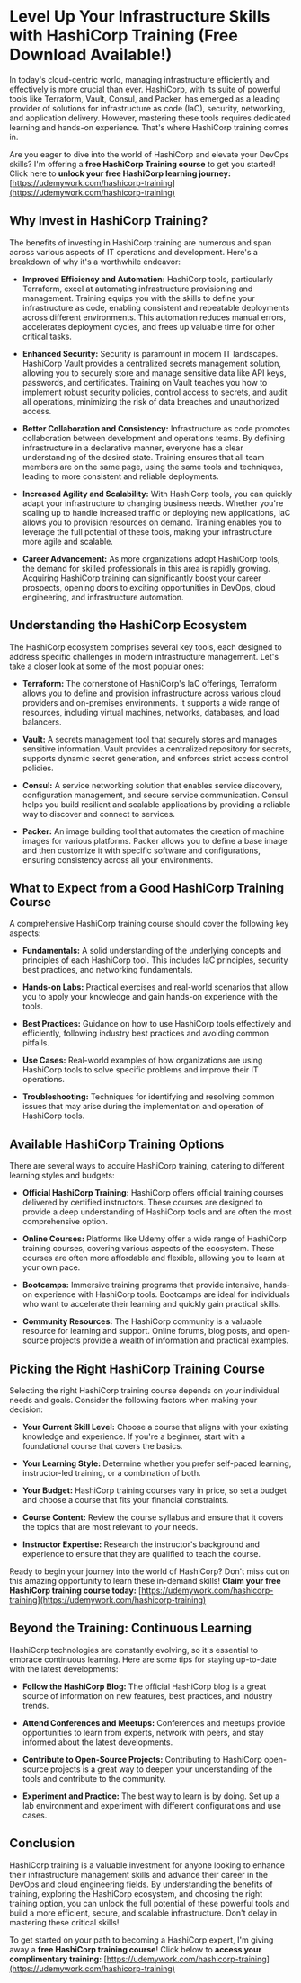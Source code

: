 # Level Up Your Infrastructure Skills with HashiCorp Training (Free Download Available!)

In today's cloud-centric world, managing infrastructure efficiently and effectively is more crucial than ever. HashiCorp, with its suite of powerful tools like Terraform, Vault, Consul, and Packer, has emerged as a leading provider of solutions for infrastructure as code (IaC), security, networking, and application delivery. However, mastering these tools requires dedicated learning and hands-on experience. That's where HashiCorp training comes in.

Are you eager to dive into the world of HashiCorp and elevate your DevOps skills? I'm offering a **free HashiCorp Training course** to get you started! Click here to **unlock your free HashiCorp learning journey:** [https://udemywork.com/hashicorp-training](https://udemywork.com/hashicorp-training)

## Why Invest in HashiCorp Training?

The benefits of investing in HashiCorp training are numerous and span across various aspects of IT operations and development. Here's a breakdown of why it's a worthwhile endeavor:

*   **Improved Efficiency and Automation:** HashiCorp tools, particularly Terraform, excel at automating infrastructure provisioning and management. Training equips you with the skills to define your infrastructure as code, enabling consistent and repeatable deployments across different environments. This automation reduces manual errors, accelerates deployment cycles, and frees up valuable time for other critical tasks.

*   **Enhanced Security:** Security is paramount in modern IT landscapes. HashiCorp Vault provides a centralized secrets management solution, allowing you to securely store and manage sensitive data like API keys, passwords, and certificates. Training on Vault teaches you how to implement robust security policies, control access to secrets, and audit all operations, minimizing the risk of data breaches and unauthorized access.

*   **Better Collaboration and Consistency:** Infrastructure as code promotes collaboration between development and operations teams. By defining infrastructure in a declarative manner, everyone has a clear understanding of the desired state. Training ensures that all team members are on the same page, using the same tools and techniques, leading to more consistent and reliable deployments.

*   **Increased Agility and Scalability:** With HashiCorp tools, you can quickly adapt your infrastructure to changing business needs. Whether you're scaling up to handle increased traffic or deploying new applications, IaC allows you to provision resources on demand. Training enables you to leverage the full potential of these tools, making your infrastructure more agile and scalable.

*   **Career Advancement:** As more organizations adopt HashiCorp tools, the demand for skilled professionals in this area is rapidly growing. Acquiring HashiCorp training can significantly boost your career prospects, opening doors to exciting opportunities in DevOps, cloud engineering, and infrastructure automation.

## Understanding the HashiCorp Ecosystem

The HashiCorp ecosystem comprises several key tools, each designed to address specific challenges in modern infrastructure management. Let's take a closer look at some of the most popular ones:

*   **Terraform:** The cornerstone of HashiCorp's IaC offerings, Terraform allows you to define and provision infrastructure across various cloud providers and on-premises environments. It supports a wide range of resources, including virtual machines, networks, databases, and load balancers.

*   **Vault:** A secrets management tool that securely stores and manages sensitive information. Vault provides a centralized repository for secrets, supports dynamic secret generation, and enforces strict access control policies.

*   **Consul:** A service networking solution that enables service discovery, configuration management, and secure service communication. Consul helps you build resilient and scalable applications by providing a reliable way to discover and connect to services.

*   **Packer:** An image building tool that automates the creation of machine images for various platforms. Packer allows you to define a base image and then customize it with specific software and configurations, ensuring consistency across all your environments.

## What to Expect from a Good HashiCorp Training Course

A comprehensive HashiCorp training course should cover the following key aspects:

*   **Fundamentals:** A solid understanding of the underlying concepts and principles of each HashiCorp tool. This includes IaC principles, security best practices, and networking fundamentals.

*   **Hands-on Labs:** Practical exercises and real-world scenarios that allow you to apply your knowledge and gain hands-on experience with the tools.

*   **Best Practices:** Guidance on how to use HashiCorp tools effectively and efficiently, following industry best practices and avoiding common pitfalls.

*   **Use Cases:** Real-world examples of how organizations are using HashiCorp tools to solve specific problems and improve their IT operations.

*   **Troubleshooting:** Techniques for identifying and resolving common issues that may arise during the implementation and operation of HashiCorp tools.

## Available HashiCorp Training Options

There are several ways to acquire HashiCorp training, catering to different learning styles and budgets:

*   **Official HashiCorp Training:** HashiCorp offers official training courses delivered by certified instructors. These courses are designed to provide a deep understanding of HashiCorp tools and are often the most comprehensive option.

*   **Online Courses:** Platforms like Udemy offer a wide range of HashiCorp training courses, covering various aspects of the ecosystem. These courses are often more affordable and flexible, allowing you to learn at your own pace.

*   **Bootcamps:** Immersive training programs that provide intensive, hands-on experience with HashiCorp tools. Bootcamps are ideal for individuals who want to accelerate their learning and quickly gain practical skills.

*   **Community Resources:** The HashiCorp community is a valuable resource for learning and support. Online forums, blog posts, and open-source projects provide a wealth of information and practical examples.

## Picking the Right HashiCorp Training Course

Selecting the right HashiCorp training course depends on your individual needs and goals. Consider the following factors when making your decision:

*   **Your Current Skill Level:** Choose a course that aligns with your existing knowledge and experience. If you're a beginner, start with a foundational course that covers the basics.

*   **Your Learning Style:** Determine whether you prefer self-paced learning, instructor-led training, or a combination of both.

*   **Your Budget:** HashiCorp training courses vary in price, so set a budget and choose a course that fits your financial constraints.

*   **Course Content:** Review the course syllabus and ensure that it covers the topics that are most relevant to your needs.

*   **Instructor Expertise:** Research the instructor's background and experience to ensure that they are qualified to teach the course.

Ready to begin your journey into the world of HashiCorp? Don't miss out on this amazing opportunity to learn these in-demand skills! **Claim your free HashiCorp training course today:** [https://udemywork.com/hashicorp-training](https://udemywork.com/hashicorp-training)

## Beyond the Training: Continuous Learning

HashiCorp technologies are constantly evolving, so it's essential to embrace continuous learning. Here are some tips for staying up-to-date with the latest developments:

*   **Follow the HashiCorp Blog:** The official HashiCorp blog is a great source of information on new features, best practices, and industry trends.

*   **Attend Conferences and Meetups:** Conferences and meetups provide opportunities to learn from experts, network with peers, and stay informed about the latest developments.

*   **Contribute to Open-Source Projects:** Contributing to HashiCorp open-source projects is a great way to deepen your understanding of the tools and contribute to the community.

*   **Experiment and Practice:** The best way to learn is by doing. Set up a lab environment and experiment with different configurations and use cases.

## Conclusion

HashiCorp training is a valuable investment for anyone looking to enhance their infrastructure management skills and advance their career in the DevOps and cloud engineering fields. By understanding the benefits of training, exploring the HashiCorp ecosystem, and choosing the right training option, you can unlock the full potential of these powerful tools and build a more efficient, secure, and scalable infrastructure. Don't delay in mastering these critical skills!

To get started on your path to becoming a HashiCorp expert, I'm giving away a **free HashiCorp training course**! Click below to **access your complimentary training:** [https://udemywork.com/hashicorp-training](https://udemywork.com/hashicorp-training)
